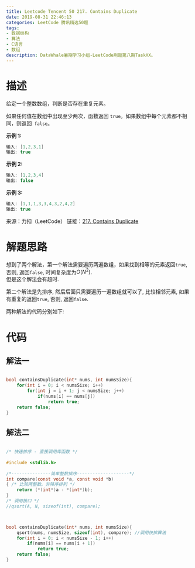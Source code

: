 ```yaml
---
title: Leetcode Tencent 50 217. Contains Duplicate
date: 2019-08-31 22:46:13
categories: LeetCode 腾讯精选50题
tags:
- 数据结构
- 算法
- C语言
- 数组
description: DataWhale暑期学习小组-LeetCode刷题第八期TaskXX。
---
```


# 描述

给定一个整数数组，判断是否存在重复元素。

如果任何值在数组中出现至少两次，函数返回 `true`。如果数组中每个元素都不相同，则返回` false`。

**示例 1:**

```c
输入: [1,2,3,1]
输出: true
```

**示例 2:**

```c
输入: [1,2,3,4]
输出: false
```

**示例 3:**

```c
输入: [1,1,1,3,3,4,3,2,4,2]
输出: true
```

来源：力扣（LeetCode）
链接：[217. Contains Duplicate](https://leetcode-cn.com/problems/contains-duplicate)

# 解题思路

想到了两个解法，第一个解法需要遍历两遍数组，如果找到相等的元素返回`true`,  否则, 返回`false`, 时间复杂度为$O(N^2)$.  
但是这个解法会有超时.

第二个解法是先排序, 然后后面只需要遍历一遍数组就可以了, 比较相邻元素, 如果有重复的返回`true`, 否则, 返回`false`. 

两种解法的代码分别如下:

# 代码

## 解法一

```c

bool containsDuplicate(int* nums, int numsSize){
    for(int i = 0; i < numsSize; i++)
        for(int j = i + 1; j < numsSize; j++)
            if(nums[i] == nums[j])
                return true;
    return false;
}


``` 

## 解法二

```c
    
/* 快速排序 - 直接调用库函数 */
 
#include <stdlib.h>
 
/*---------------简单整数排序--------------------*/
int compare(const void *a, const void *b)
{ /* 比较两整数。非降序排列 */
    return (*(int*)a - *(int*)b);
}
/* 调用接口 */ 
//qsort(A, N, sizeof(int), compare);



bool containsDuplicate(int* nums, int numsSize){
    qsort(nums, numsSize, sizeof(int), compare); //调用快排算法
    for(int i = 0; i < numsSize - 1; i++)
        if(nums[i] == nums[i + 1])
            return true;
    return false;
}


``` 
